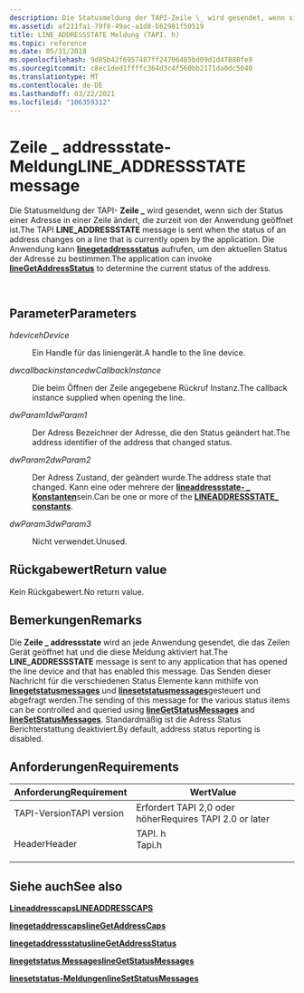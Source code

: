 ```yaml
---
description: Die Statusmeldung der TAPI-Zeile \_ wird gesendet, wenn sich der Status einer Adresse in einer Zeile ändert, die zurzeit von der Anwendung geöffnet ist. Die Anwendung kann linegetaddressstatus aufrufen, um den aktuellen Status der Adresse zu bestimmen.
ms.assetid: af211fa1-79f8-49ac-a1d8-b62981f50519
title: LINE_ADDRESSSTATE Meldung (TAPI. h)
ms.topic: reference
ms.date: 05/31/2018
ms.openlocfilehash: 9d85b42f6957487ff24706485bd09d1d47880fe9
ms.sourcegitcommit: c8ec1ded1ffffc364d3c4f560bb2171da0dc5040
ms.translationtype: MT
ms.contentlocale: de-DE
ms.lasthandoff: 03/22/2021
ms.locfileid: "106359312"
---
```

# <a name="line_addressstate-message"></a><span data-ttu-id="5def3-104">Zeile \_ addressstate-Meldung</span><span class="sxs-lookup"><span data-stu-id="5def3-104">LINE\_ADDRESSSTATE message</span></span>

<span data-ttu-id="5def3-105">Die Statusmeldung der TAPI- **Zeile \_** wird gesendet, wenn sich der Status einer Adresse in einer Zeile ändert, die zurzeit von der Anwendung geöffnet ist.</span><span class="sxs-lookup"><span data-stu-id="5def3-105">The TAPI **LINE\_ADDRESSSTATE** message is sent when the status of an address changes on a line that is currently open by the application.</span></span> <span data-ttu-id="5def3-106">Die Anwendung kann [**linegetaddressstatus**](/windows/desktop/api/Tapi/nf-tapi-linegetaddressstatus) aufrufen, um den aktuellen Status der Adresse zu bestimmen.</span><span class="sxs-lookup"><span data-stu-id="5def3-106">The application can invoke [**lineGetAddressStatus**](/windows/desktop/api/Tapi/nf-tapi-linegetaddressstatus) to determine the current status of the address.</span></span>


```C++
            
```



## <a name="parameters"></a><span data-ttu-id="5def3-107">Parameter</span><span class="sxs-lookup"><span data-stu-id="5def3-107">Parameters</span></span>

<dl> <dt>

<span data-ttu-id="5def3-108">*hdevice*</span><span class="sxs-lookup"><span data-stu-id="5def3-108">*hDevice*</span></span> 
</dt> <dd>

<span data-ttu-id="5def3-109">Ein Handle für das liniengerät.</span><span class="sxs-lookup"><span data-stu-id="5def3-109">A handle to the line device.</span></span>

</dd> <dt>

<span data-ttu-id="5def3-110">*dwcallbackinstance*</span><span class="sxs-lookup"><span data-stu-id="5def3-110">*dwCallbackInstance*</span></span> 
</dt> <dd>

<span data-ttu-id="5def3-111">Die beim Öffnen der Zeile angegebene Rückruf Instanz.</span><span class="sxs-lookup"><span data-stu-id="5def3-111">The callback instance supplied when opening the line.</span></span>

</dd> <dt>

<span data-ttu-id="5def3-112">*dwParam1*</span><span class="sxs-lookup"><span data-stu-id="5def3-112">*dwParam1*</span></span> 
</dt> <dd>

<span data-ttu-id="5def3-113">Der Adress Bezeichner der Adresse, die den Status geändert hat.</span><span class="sxs-lookup"><span data-stu-id="5def3-113">The address identifier of the address that changed status.</span></span>

</dd> <dt>

<span data-ttu-id="5def3-114">*dwParam2*</span><span class="sxs-lookup"><span data-stu-id="5def3-114">*dwParam2*</span></span> 
</dt> <dd>

<span data-ttu-id="5def3-115">Der Adress Zustand, der geändert wurde.</span><span class="sxs-lookup"><span data-stu-id="5def3-115">The address state that changed.</span></span> <span data-ttu-id="5def3-116">Kann eine oder mehrere der [**lineaddressstate- \_ Konstanten**](lineaddressstate--constants.md)sein.</span><span class="sxs-lookup"><span data-stu-id="5def3-116">Can be one or more of the [**LINEADDRESSSTATE\_ constants**](lineaddressstate--constants.md).</span></span>

</dd> <dt>

<span data-ttu-id="5def3-117">*dwParam3*</span><span class="sxs-lookup"><span data-stu-id="5def3-117">*dwParam3*</span></span> 
</dt> <dd>

<span data-ttu-id="5def3-118">Nicht verwendet.</span><span class="sxs-lookup"><span data-stu-id="5def3-118">Unused.</span></span>

</dd> </dl>

## <a name="return-value"></a><span data-ttu-id="5def3-119">Rückgabewert</span><span class="sxs-lookup"><span data-stu-id="5def3-119">Return value</span></span>

<span data-ttu-id="5def3-120">Kein Rückgabewert.</span><span class="sxs-lookup"><span data-stu-id="5def3-120">No return value.</span></span>

## <a name="remarks"></a><span data-ttu-id="5def3-121">Bemerkungen</span><span class="sxs-lookup"><span data-stu-id="5def3-121">Remarks</span></span>

<span data-ttu-id="5def3-122">Die **Zeile \_ addressstate** wird an jede Anwendung gesendet, die das Zeilen Gerät geöffnet hat und die diese Meldung aktiviert hat.</span><span class="sxs-lookup"><span data-stu-id="5def3-122">The **LINE\_ADDRESSSTATE** message is sent to any application that has opened the line device and that has enabled this message.</span></span> <span data-ttu-id="5def3-123">Das Senden dieser Nachricht für die verschiedenen Status Elemente kann mithilfe von [**linegetstatusmessages**](/windows/desktop/api/Tapi/nf-tapi-linegetstatusmessages) und [**linesetstatusmessages**](/windows/desktop/api/Tapi/nf-tapi-linesetstatusmessages)gesteuert und abgefragt werden.</span><span class="sxs-lookup"><span data-stu-id="5def3-123">The sending of this message for the various status items can be controlled and queried using [**lineGetStatusMessages**](/windows/desktop/api/Tapi/nf-tapi-linegetstatusmessages) and [**lineSetStatusMessages**](/windows/desktop/api/Tapi/nf-tapi-linesetstatusmessages).</span></span> <span data-ttu-id="5def3-124">Standardmäßig ist die Adress Status Berichterstattung deaktiviert.</span><span class="sxs-lookup"><span data-stu-id="5def3-124">By default, address status reporting is disabled.</span></span>

## <a name="requirements"></a><span data-ttu-id="5def3-125">Anforderungen</span><span class="sxs-lookup"><span data-stu-id="5def3-125">Requirements</span></span>



| <span data-ttu-id="5def3-126">Anforderung</span><span class="sxs-lookup"><span data-stu-id="5def3-126">Requirement</span></span> | <span data-ttu-id="5def3-127">Wert</span><span class="sxs-lookup"><span data-stu-id="5def3-127">Value</span></span> |
|-------------------------|-----------------------------------------------------------------------------------|
| <span data-ttu-id="5def3-128">TAPI-Version</span><span class="sxs-lookup"><span data-stu-id="5def3-128">TAPI version</span></span><br/> | <span data-ttu-id="5def3-129">Erfordert TAPI 2,0 oder höher</span><span class="sxs-lookup"><span data-stu-id="5def3-129">Requires TAPI 2.0 or later</span></span><br/>                                             |
| <span data-ttu-id="5def3-130">Header</span><span class="sxs-lookup"><span data-stu-id="5def3-130">Header</span></span><br/>       | <dl> <span data-ttu-id="5def3-131"><dt>TAPI. h</dt></span><span class="sxs-lookup"><span data-stu-id="5def3-131"><dt>Tapi.h</dt></span></span> </dl> |



## <a name="see-also"></a><span data-ttu-id="5def3-132">Siehe auch</span><span class="sxs-lookup"><span data-stu-id="5def3-132">See also</span></span>

<dl> <dt>

[<span data-ttu-id="5def3-133">**Lineaddresscaps**</span><span class="sxs-lookup"><span data-stu-id="5def3-133">**LINEADDRESSCAPS**</span></span>](/windows/desktop/api/Tapi/ns-tapi-lineaddresscaps)
</dt> <dt>

[<span data-ttu-id="5def3-134">**linegetaddresscaps**</span><span class="sxs-lookup"><span data-stu-id="5def3-134">**lineGetAddressCaps**</span></span>](/windows/desktop/api/Tapi/nf-tapi-linegetaddresscaps)
</dt> <dt>

[<span data-ttu-id="5def3-135">**linegetaddressstatus**</span><span class="sxs-lookup"><span data-stu-id="5def3-135">**lineGetAddressStatus**</span></span>](/windows/desktop/api/Tapi/nf-tapi-linegetaddressstatus)
</dt> <dt>

[<span data-ttu-id="5def3-136">**linegetstatus Messages**</span><span class="sxs-lookup"><span data-stu-id="5def3-136">**lineGetStatusMessages**</span></span>](/windows/desktop/api/Tapi/nf-tapi-linegetstatusmessages)
</dt> <dt>

[<span data-ttu-id="5def3-137">**linesetstatus-Meldungen**</span><span class="sxs-lookup"><span data-stu-id="5def3-137">**lineSetStatusMessages**</span></span>](/windows/desktop/api/Tapi/nf-tapi-linesetstatusmessages)
</dt> </dl>

 

 




